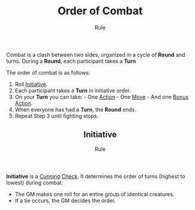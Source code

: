 <header>

# Order of Combat

<p class="subheading">Rule</p>

</header>

Combat is a clash between two sides, organized in a cycle of **Round** and turns. During a **Round**, each participant takes a **Turn**

The order of combat is as follows:

  1. Roll [Initiative](pages/combat/order.md?id=initiative).
  2. Each participant takes a **Turn** in initiative order.
  3. On your **Turn** you can take:
    - One [Action](pages/combat/actions.md)
    - One [Move](pages/combat/moves.md)
    - And one [Bonus Action](pages/combat/bonus-actions.md).
  4. When everyone has had a **Turn**, the **Round** ends.
  5. Repeat Step 3 until fighting stops.

<header>

## Initiative

<p class="subheading">Rule</p>

</header>

**Initiative** is a [Cunning](pages/characters/attributes.md?id=cunning) [Check](pages/rules/rolling/checks.md). It determines the order of turns (highest to lowest) during combat:

 + The GM makes one roll for an entire group of identical creatures.
 + If a tie occurs, the GM decides the order.
